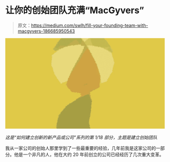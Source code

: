 # 让你的创始团队充满“MacGyvers”

> 原文：<https://medium.com/swlh/fill-your-founding-team-with-macgyvers-186685950543>

![](img/debed6f537640dbdb73101a3b00ac93f.png)

*这是“如何建立创新的新产品或公司”系列的第 1/18 部分，主题是建立创始团队*

我从一家公司的创始人那里学到了一些最重要的经验，几年前我是这家公司的一部分。他是一个非凡的人，他在大约 20 年前创立的公司已经经历了几次重大变革。
